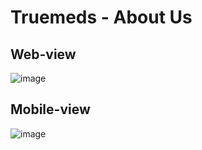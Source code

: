 # Truemeds - About Us

## Web-view
![image](https://user-images.githubusercontent.com/68057853/179547260-33979ce0-1799-4d35-a9e8-ca31a7737185.png)

## Mobile-view
![image](https://user-images.githubusercontent.com/68057853/179547453-160aa37c-4b93-488e-a531-e09499b698ec.png)


